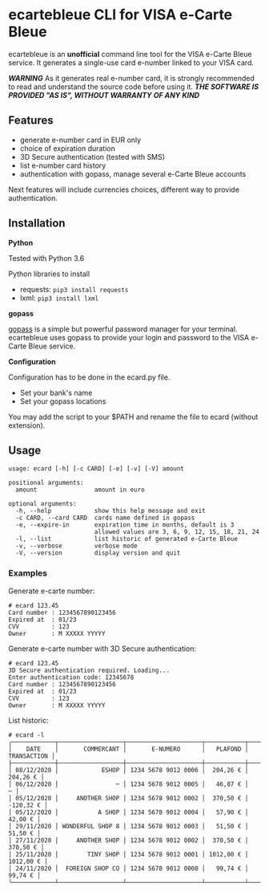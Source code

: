 # ecartebleue CLI for VISA e-Carte Bleue

ecartebleue is an **unofficial** command line tool for the VISA e-Carte Bleue service. It generates a single-use card e-number linked to your VISA card.

***WARNING*** As it generates real e-number card, it is strongly recommended to read and understand the source code before using it. ***THE SOFTWARE IS PROVIDED "AS IS", WITHOUT WARRANTY OF ANY KIND***

## Features

- generate e-number card in EUR only
- choice of expiration duration
- 3D Secure authentication (tested with SMS)
- list e-number card history
- authentication with gopass, manage several e-Carte Bleue accounts

Next features will include currencies choices, different way to provide authentication.

## Installation

**Python**

Tested with Python 3.6

Python libraries to install
- requests: `pip3 install requests`
- lxml: `pip3 install lxml`

**gopass**

[gopass](https://www.gopass.pw/) is a simple but powerful password manager for your terminal. ecartebleue uses gopass to provide your login and password to the VISA e-Carte Bleue service.

**Configuration**

Configuration has to be done in the ecard.py file.
- Set your bank's name
- Set your gopass locations

You may add the script to your $PATH and rename the file to ecard (without extension). 


## Usage
```
usage: ecard [-h] [-c CARD] [-e] [-v] [-V] amount

positional arguments:
  amount                amount in euro

optional arguments:
  -h, --help            show this help message and exit
  -c CARD, --card CARD  cards name defined in gopass
  -e, --expire-in       expiration time in months, default is 3
                        allowed values are 3, 6, 9, 12, 15, 18, 21, 24
  -l, --list            list historic of generated e-Carte Bleue
  -v, --verbose         verbose mode
  -V, --version         display version and quit
```
### Examples
Generate e-carte number:
```
# ecard 123.45
Card number : 1234567890123456
Expired at  : 01/23
CVV         : 123
Owner       : M XXXXX YYYYY
```
Generate e-carte number with 3D Secure authentication:
```
# ecard 123.45
3D Secure authentication required. Loading...
Enter authentication code: 12345678
Card number : 1234567890123456
Expired at  : 01/23
CVV         : 123
Owner       : M XXXXX YYYYY
```
List historic:
```
# ecard -l
╭────────────┬──────────────────┬─────────────────────┬───────────┬─────────────╮
│    DATE    │       COMMERCANT │       E-NUMERO      │   PLAFOND │ TRANSACTION │ 
├────────────┼──────────────────┼─────────────────────┼───────────┼─────────────┤
│ 08/12/2020 │            ESHOP │ 1234 5678 9012 0006 │  204,26 € │    204,26 € │ 
│ 06/12/2020 │                ─ │ 1234 5678 9012 0005 │   46,87 € │           ─ │ 
│ 05/12/2020 │     ANOTHER SHOP │ 1234 5678 9012 0002 │  370,50 € │   -120,32 € │ 
│ 05/12/2020 │           A SHOP │ 1234 5678 9012 0004 │   57,90 € │     42,00 € │ 
│ 29/11/2020 │ WONDERFUL SHOP 8 │ 1234 5678 9012 0003 │   51,50 € │     51,50 € │ 
│ 27/11/2020 │     ANOTHER SHOP │ 1234 5678 9012 0002 │  370,50 € │    370,50 € │ 
│ 25/11/2020 │        TINY SHOP │ 1234 5678 9012 0001 │ 1012,00 € │   1012,00 € │ 
│ 24/11/2020 │  FOREIGN SHOP CO │ 1234 5678 9012 0000 │   99,74 € │     99,74 € │ 
╰────────────┴──────────────────┴─────────────────────┴───────────┴─────────────╯
```